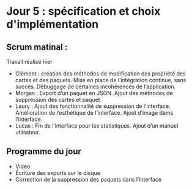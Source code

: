 # Jour 5 : spécification et choix d'implémentation

## Scrum matinal : 

Travail réalisé hier

- Clément : création des méthodes de modification des propriété des cartes et des paquets.  Mise en place de l’intégration continue, sans succès. Débuggage de certaines incohérences de l’application.
- Morgan : Export d’un paquet en JSON. Ajout des méthodes de suppression des cartes et paquet.
- Laury : Ajout des fonctionnalité de suppression de l’interface. Amélioration de l’esthétique de l’interface. Ajout d’image dams l’interface.
- Lucas : Fin de l’interface pour les statistiques. Ajout d’un manuel utlisateur.

## Programme du jour

- Vidéo
- Écriture des exports sur le disque
- Correction de la suppression des paquets dans l’interface

